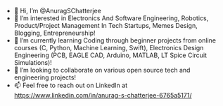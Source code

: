 - 👋 Hi, I’m @AnuragSChatterjee
- 👀 I’m interested in Electronics And Software Engineering, Robotics, Product/Project Management In Tech Startups, Memes Design, Blogging, Entrepreneurship!
- 🌱 I’m currently learning Coding through beginner projects from online courses (C, Python, Machine Learning, Swift), Electronics Design Engineering (PCB, EAGLE CAD, Arduino, MATLAB, LT Spice Circuit Simulations)!
- 💞️ I’m looking to collaborate on various open source tech and engineering projects!
- 📫 Feel free to reach out on LinkedIn at https://www.linkedin.com/in/anurag-s-chatterjee-6765a5171/

<!---
AnuragSChatterjee/AnuragSChatterjee is a ✨ special ✨ repository because its `README.md` (this file) appears on your GitHub profile.
You can click the Preview link to take a look at your changes.
--->
